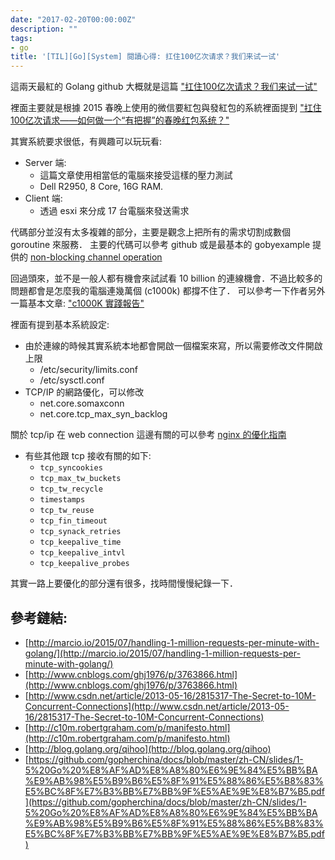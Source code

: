 ```yaml
---
date: "2017-02-20T00:00:00Z"
description: ""
tags:
- go
title: '[TIL][Go][System] 閱讀心得: 扛住100亿次请求？我们来试一试'
---
```


這兩天最紅的 Golang github 大概就是這篇 ["扛住100亿次请求？我们来试一试"](https://github.com/xiaojiaqi/10billionhongbaos/wiki/%E6%89%9B%E4%BD%8F100%E4%BA%BF%E6%AC%A1%E8%AF%B7%E6%B1%82%EF%BC%9F%E6%88%91%E4%BB%AC%E6%9D%A5%E8%AF%95%E4%B8%80%E8%AF%95)

裡面主要就是根據 2015 春晚上使用的微信要紅包與發紅包的系統裡面提到 ["扛住100亿次请求——如何做一个“有把握”的春晚红包系统？" ](http://www.infoq.com/cn/presentations/how-to-build-a-spring-festival-bonus-system#downloadPdf)


其實系統要求很低，有興趣可以玩玩看:

- Server 端:
	- 這篇文章使用相當低的電腦來接受這樣的壓力測試 
	- Dell R2950, 8 Core, 16G RAM.  
- Client 端:
	- 透過 esxi 來分成 17 台電腦來發送需求

代碼部分並沒有太多複雜的部分，主要是觀念上把所有的需求切割成數個 goroutine 來服務． 主要的代碼可以參考 github 或是最基本的 gobyexample 提供的 [non-blocking channel operation](https://gobyexample.com/non-blocking-channel-operations) 

回過頭來，並不是一般人都有機會來試試看 10 billion 的連線機會．不過比較多的問題都會是怎麼我的電腦連幾萬個 (c1000k) 都撐不住了． 可以參考一下作者另外一篇基本文章:  ["c1000K 實踐報告"](https://github.com/xiaojiaqi/C1000kPracticeGuide/blob/master/docs/cn/c1000K.pdf)

裡面有提到基本系統設定:

- 由於連線的時候其實系統本地都會開啟一個檔案來寫，所以需要修改文件開啟上限 
	- /etc/security/limits.conf 
	- /etc/sysctl.conf
- TCP/IP 的網路優化，可以修改
	- net.core.somaxconn
	- net.core.tcp_max_syn_backlog 
    
關於 tcp/ip 在 web connection 這邊有關的可以參考 [nginx 的優化指南](https://www.nginx.com/blog/tuning-nginx/) 

- 有些其他跟 tcp 接收有關的如下: 
	- `tcp_syncookies`
	- `tcp_max_tw_buckets`
	- `tcp_tw_recycle`
	- `timestamps`
	- `tcp_tw_reuse`
	- `tcp_fin_timeout`
	- `tcp_synack_retries`
	- `tcp_keepalive_time`
	- `tcp_keepalive_intvl`
	- `tcp_keepalive_probes`

其實一路上要優化的部分還有很多，找時間慢慢紀錄一下．


## 參考鏈結:

- [http://marcio.io/2015/07/handling-1-million-requests-per-minute-with-golang/](http://marcio.io/2015/07/handling-1-million-requests-per-minute-with-golang/)
- [http://www.cnblogs.com/ghj1976/p/3763866.html](http://www.cnblogs.com/ghj1976/p/3763866.html)
- [http://www.csdn.net/article/2013-05-16/2815317-The-Secret-to-10M-Concurrent-Connections](http://www.csdn.net/article/2013-05-16/2815317-The-Secret-to-10M-Concurrent-Connections)
- [http://c10m.robertgraham.com/p/manifesto.html](http://c10m.robertgraham.com/p/manifesto.html)
- [http://blog.golang.org/qihoo](http://blog.golang.org/qihoo)
- [https://github.com/gopherchina/docs/blob/master/zh-CN/slides/1-5%20Go%20%E8%AF%AD%E8%A8%80%E6%9E%84%E5%BB%BA%E9%AB%98%E5%B9%B6%E5%8F%91%E5%88%86%E5%B8%83%E5%BC%8F%E7%B3%BB%E7%BB%9F%E5%AE%9E%E8%B7%B5.pdf](https://github.com/gopherchina/docs/blob/master/zh-CN/slides/1-5%20Go%20%E8%AF%AD%E8%A8%80%E6%9E%84%E5%BB%BA%E9%AB%98%E5%B9%B6%E5%8F%91%E5%88%86%E5%B8%83%E5%BC%8F%E7%B3%BB%E7%BB%9F%E5%AE%9E%E8%B7%B5.pdf)